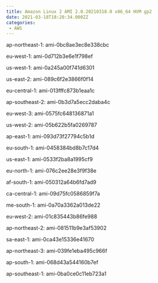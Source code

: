```yaml
---
title: Amazon Linux 2 AMI 2.0.20210318.0 x86_64 HVM gp2
date: 2021-03-18T18:20:34.000ZZ
categories:
 - AWS
---
```


ap-northeast-1: ami-0bc8ae3ec8e338cbc

eu-west-1: ami-0d712b3e6e1f798ef

us-west-1: ami-0a245a00f741d6301

us-east-2: ami-089c6f2e3866f0f14

eu-central-1: ami-013fffc873b1eaa1c

ap-southeast-2: ami-0b3d7a5ecc2daba4c

eu-west-3: ami-0575fc648136871a1

us-west-2: ami-05b622b5fa0269787

ap-east-1: ami-093d73f27794c5b1d

eu-south-1: ami-0458384bd8b7c17d4

us-east-1: ami-0533f2ba8a1995cf9

eu-north-1: ami-076c2ee28e3f9f38e

af-south-1: ami-050312a64b6fd7ad9

ca-central-1: ami-09d75fc0586859f7a

me-south-1: ami-0a70a3362a013de22

eu-west-2: ami-01c835443b86fe988

ap-northeast-2: ami-081511b9e3af53902

sa-east-1: ami-0ca43e15336e41670

ap-northeast-3: ami-039fe1eba495c966f

ap-south-1: ami-068d43a544160b7ef

ap-southeast-1: ami-0ba0ce0c11eb723a1

